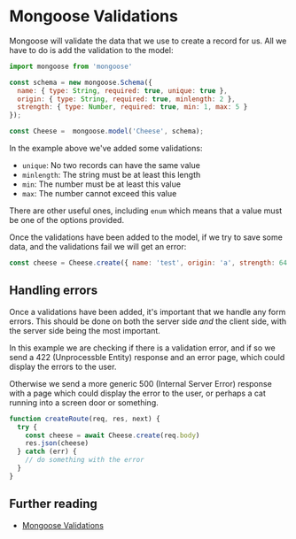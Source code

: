 # Mongoose Validations

Mongoose will validate the data that we use to create a record for us. All we have to do is add the validation to the model:

```js
import mongoose from 'mongoose'

const schema = new mongoose.Schema({
  name: { type: String, required: true, unique: true },
  origin: { type: String, required: true, minlength: 2 },
  strength: { type: Number, required: true, min: 1, max: 5 }
});

const Cheese =  mongoose.model('Cheese', schema);
```

In the example above we've added some validations:

- `unique`: No two records can have the same value
- `minlength`: The string must be at least this length
- `min`: The number must be at least this value
- `max`: The number cannot exceed this value

There are other useful ones, including `enum` which means that a value must be one of the options provided.

Once the validations have been added to the model, if we try to save some data, and the validations fail we will get an error:

```js
const cheese = Cheese.create({ name: 'test', origin: 'a', strength: 64 }) // * this will cause an error if validations are not met
```

## Handling errors

Once a validations have been added, it's important that we handle any form errors. This should be done on both the server side _and_ the client side, with the server side being the most important.

In this example we are checking if there is a validation error, and if so we send a 422 (Unprocessble Entity) response and an error page, which could display the errors to the user.

Otherwise we send a more generic 500 (Internal Server Error) response with a page which could display the error to the user, or perhaps a cat running into a screen door or something.


```js
function createRoute(req, res, next) {
  try {
    const cheese = await Cheese.create(req.body)
    res.json(cheese)
  } catch (err) {
    // do something with the error
  }
}
```

## Further reading

- [Mongoose Validations](http://fiznool.com/blog/2014/04/23/mongoose-validations/)
